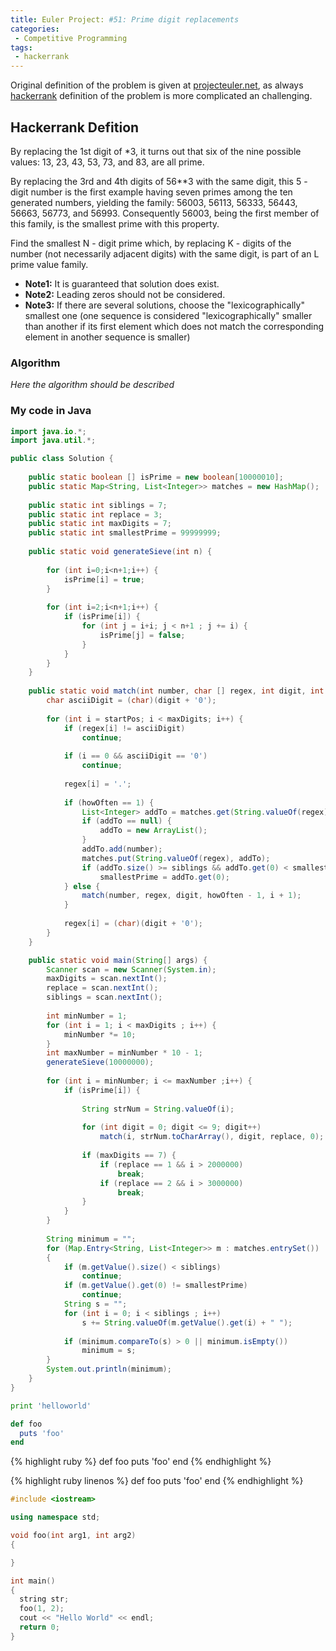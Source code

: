 ```yaml
---
title: Euler Project: #51: Prime digit replacements
categories:
 - Competitive Programming
tags:
 - hackerrank
---
```


Original definition of the problem is given at [projecteuler.net](https://projecteuler.net/problem=51), as always [hackerrank](https://www.hackerrank.com/contests/projecteuler/challenges/euler051) definition of the problem is more complicated an challenging.



## Hackerrank Defition
By replacing the 1st digit of *3, it turns out that six of the nine possible values: 13, 23, 43, 53, 73, and 83, are all prime.

By replacing the 3rd and 4th digits of 56**3 with the same digit, this 5 - digit number is the first example having seven primes among the ten generated numbers, yielding the family: 56003, 56113, 56333, 56443, 56663, 56773, and 56993. Consequently 56003, being the first member of this family, is the smallest prime with this property.

Find the smallest N - digit prime which, by replacing K - digits of the number (not necessarily adjacent digits) with the same digit, is part of an L prime value family.

- **Note1:** It is guaranteed that solution does exist.
- **Note2:** Leading zeros should not be considered.
- **Note3:** If there are several solutions, choose the "lexicographically" smallest one (one sequence is considered "lexicographically" smaller than another if its first element which does not match the corresponding element in another sequence is smaller)

### Algorithm

*Here the algorithm should be described*

### My code in Java

```java
import java.io.*;
import java.util.*;

public class Solution {
    
    public static boolean [] isPrime = new boolean[10000010];
    public static Map<String, List<Integer>> matches = new HashMap();
    
    public static int siblings = 7;
    public static int replace = 3;
    public static int maxDigits = 7;
    public static int smallestPrime = 99999999;
    
    public static void generateSieve(int n) {
        
        for (int i=0;i<n+1;i++) {
            isPrime[i] = true;
        }
        
        for (int i=2;i<n+1;i++) {
            if (isPrime[i]) {
                for (int j = i+i; j < n+1 ; j += i) {
                    isPrime[j] = false;
                }
            }
        }
    }
   
    public static void match(int number, char [] regex, int digit, int howOften, int startPos) { 
        char asciiDigit = (char)(digit + '0');
        
        for (int i = startPos; i < maxDigits; i++) {
            if (regex[i] != asciiDigit)
                continue;
            
            if (i == 0 && asciiDigit == '0')
                continue;
            
            regex[i] = '.';
            
            if (howOften == 1) {
                List<Integer> addTo = matches.get(String.valueOf(regex));
                if (addTo == null) {
                    addTo = new ArrayList();
                }
                addTo.add(number);
                matches.put(String.valueOf(regex), addTo);
                if (addTo.size() >= siblings && addTo.get(0) < smallestPrime)
                    smallestPrime = addTo.get(0);
            } else {
                match(number, regex, digit, howOften - 1, i + 1);
            }
            
            regex[i] = (char)(digit + '0');
        }
    }

    public static void main(String[] args) {        
        Scanner scan = new Scanner(System.in);
        maxDigits = scan.nextInt();
        replace = scan.nextInt();
        siblings = scan.nextInt();
        
        int minNumber = 1;
        for (int i = 1; i < maxDigits ; i++) {
            minNumber *= 10;
        }
        int maxNumber = minNumber * 10 - 1;
        generateSieve(10000000);
        
        for (int i = minNumber; i <= maxNumber ;i++) {            
            if (isPrime[i]) {
                
                String strNum = String.valueOf(i);
                
                for (int digit = 0; digit <= 9; digit++)
                    match(i, strNum.toCharArray(), digit, replace, 0);
                
                if (maxDigits == 7) {
                    if (replace == 1 && i > 2000000)
                        break;
                    if (replace == 2 && i > 3000000)
                        break;
                }
            }   
        }
        
        String minimum = "";
        for (Map.Entry<String, List<Integer>> m : matches.entrySet())
        {
            if (m.getValue().size() < siblings)
                continue;
            if (m.getValue().get(0) != smallestPrime) 
                continue;
            String s = "";
            for (int i = 0; i < siblings ; i++)
                s += String.valueOf(m.getValue().get(i) + " ");
            
            if (minimum.compareTo(s) > 0 || minimum.isEmpty())
                minimum = s;
        }
        System.out.println(minimum);
    }
}
```

```python
print 'helloworld'
```

```ruby
def foo
  puts 'foo'
end
```

{% highlight ruby %}
def foo
  puts 'foo'
end
{% endhighlight %}

{% highlight ruby linenos %}
def foo
  puts 'foo'
end
{% endhighlight %}

```c++
#include <iostream>

using namespace std;

void foo(int arg1, int arg2)
{

}

int main()
{
  string str;
  foo(1, 2);
  cout << "Hello World" << endl;
  return 0;
}
```
